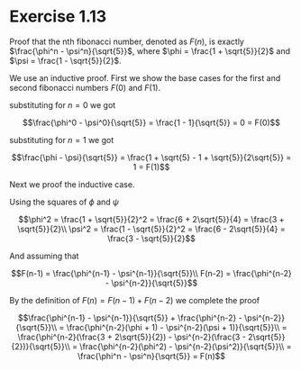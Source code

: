 # Exercise 1.13

Proof that the nth fibonacci number, denoted as $F(n)$, is exactly
$\frac{\phi^n - \psi^n}{\sqrt{5}}$, where $\phi = \frac{1 + \sqrt{5}}{2}$ and
$\psi = \frac{1 - \sqrt{5}}{2}$.

We use an inductive proof. First we show the base cases for the first and second
fibonacci numbers $F(0)$ and $F(1)$.

substituting for $n = 0$ we got

```math
\frac{\phi^0 - \psi^0}{\sqrt{5}} = \frac{1 - 1}{\sqrt{5}} = 0 = F(0)
```

substituting for $n = 1$ we got

```math
\frac{\phi - \psi}{\sqrt{5}} = \frac{1 + \sqrt{5} - 1 + \sqrt{5}}{2\sqrt{5}} = 1 = F(1)
```

Next we proof the inductive case.

Using the squares of $\phi$ and $\psi$

```math
\phi^2 = \frac{1 + \sqrt{5}}{2}^2 = \frac{6 + 2\sqrt{5}}{4} = \frac{3 + \sqrt{5}}{2}\\
\psi^2 = \frac{1 - \sqrt{5}}{2}^2 = \frac{6 - 2\sqrt{5}}{4} = \frac{3 - \sqrt{5}}{2}
```

And assuming that

```math
F(n-1) = \frac{\phi^{n-1} - \psi^{n-1}}{\sqrt{5}}\\
F(n-2) = \frac{\phi^{n-2} - \psi^{n-2}}{\sqrt{5}}
```

By the definition of $F(n) = F(n-1) + F(n-2)$ we complete the proof

```math
\frac{\phi^{n-1} - \psi^{n-1}}{\sqrt{5}} + \frac{\phi^{n-2} - \psi^{n-2}}{\sqrt{5}}\\
= \frac{\phi^{n-2}(\phi + 1) - \psi^{n-2}(\psi + 1)}{\sqrt{5}}\\
= \frac{\phi^{n-2}(\frac{3 + 2\sqrt{5}}{2}) - \psi^{n-2}(\frac{3 - 2\sqrt{5}}{2})}{\sqrt{5}}\\
= \frac{\phi^{n-2}(\phi^2) - \psi^{n-2}(\psi^2)}{\sqrt{5}}\\
= \frac{\phi^n - \psi^n}{\sqrt{5}} = F(n)
```
